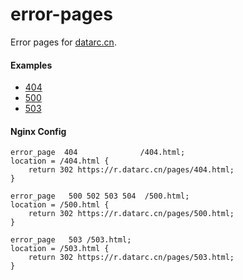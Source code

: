 # error-pages
Error pages for [datarc.cn](https://datarc.cn).

#### Examples
* [404](https://r.datarc.cn/pages/404.html)
* [500](https://r.datarc.cn/pages/500.html)
* [503](https://r.datarc.cn/pages/503.html)

#### Nginx Config
```
error_page  404              /404.html;
location = /404.html {
    return 302 https://r.datarc.cn/pages/404.html;
}

error_page   500 502 503 504  /500.html;
location = /500.html {
    return 302 https://r.datarc.cn/pages/500.html;
}

error_page   503 /503.html;
location = /503.html {
    return 302 https://r.datarc.cn/pages/503.html;
}
```